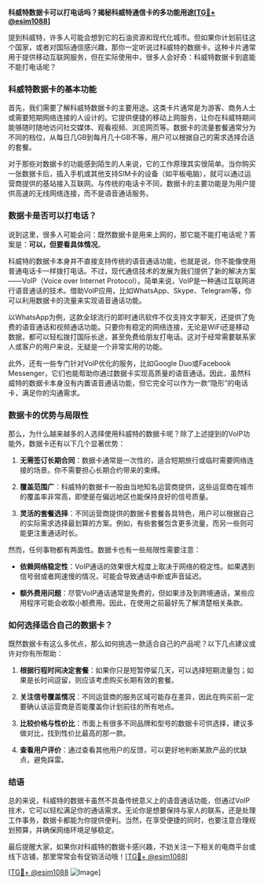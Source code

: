 **科威特数据卡可以打电话吗？揭秘科威特通信卡的多功能用途[[TG💪+ @esim1088](https://t.me/s/esim1088)]**

提到科威特，许多人可能会想到它的石油资源和现代化城市。但如果你计划前往这个国家，或者对国际通信感兴趣，那你一定听说过科威特的数据卡。这种卡片通常用于提供移动互联网服务，但在实际使用中，很多人会好奇：科威特数据卡到底能不能打电话呢？

### 科威特数据卡的基本功能

首先，我们需要了解科威特数据卡的主要用途。这类卡片通常是为游客、商务人士或需要短期网络连接的人设计的。它提供便捷的移动上网服务，让你在科威特期间能够随时随地访问社交媒体、观看视频、浏览网页等。数据卡的流量套餐通常分为不同的档位，从每日几GB到每月几十GB不等，用户可以根据自己的需求选择合适的套餐。

对于那些对数据卡的功能感到陌生的人来说，它的工作原理其实很简单。当你购买一张数据卡后，插入手机或其他支持SIM卡的设备（如平板电脑），就可以通过运营商提供的基站接入互联网。与传统的电话卡不同，数据卡的主要功能是为用户提供高速的无线网络连接，而不是语音通话服务。

### 数据卡是否可以打电话？

说到这里，很多人可能会问：既然数据卡是用来上网的，那它能不能打电话呢？答案是：**可以，但要看具体情况**。

科威特的数据卡本身并不直接支持传统的语音通话功能，也就是说，你不能像使用普通电话卡一样拨打电话。不过，现代通信技术的发展为我们提供了新的解决方案——VoIP（Voice over Internet Protocol）。简单来说，VoIP是一种通过互联网进行语音通话的技术。借助VoIP应用，比如WhatsApp、Skype、Telegram等，你可以利用数据卡的流量来实现语音通话功能。

以WhatsApp为例，这款全球流行的即时通讯软件不仅支持文字聊天，还提供了免费的语音通话和视频通话功能。只要你有稳定的网络连接，无论是WiFi还是移动数据，都可以轻松拨打国际长途，甚至免费给朋友打电话。这对于经常需要联系家人或客户的用户来说，无疑是一个非常实用的功能。

此外，还有一些专门针对VoIP优化的服务，比如Google Duo或Facebook Messenger，它们也能帮助你通过数据卡实现高质量的语音通话。因此，虽然科威特的数据卡本身没有内置语音通话功能，但它完全可以作为一款“隐形”的电话卡，满足你的沟通需求。

### 数据卡的优势与局限性

那么，为什么越来越多的人选择使用科威特的数据卡呢？除了上述提到的VoIP功能外，数据卡还有以下几个显著优势：

1. **无需签订长期合同**：数据卡通常是一次性的，适合短期旅行或临时需要网络连接的场景。你不需要担心长期合约带来的束缚。
   
2. **覆盖范围广**：科威特的数据卡一般由当地知名运营商提供，这些运营商在城市的覆盖率非常高，即使是在偏远地区也能保持良好的信号质量。

3. **灵活的套餐选择**：不同运营商提供的数据卡套餐各具特色，用户可以根据自己的实际需求选择最划算的方案。例如，有些套餐包含更多流量，而另一些则可能更注重通话时长。

然而，任何事物都有两面性。数据卡也有一些局限性需要注意：

- **依赖网络稳定性**：VoIP通话的效果很大程度上取决于网络的稳定性。如果遇到信号弱或者网速慢的情况，可能会导致通话中断或声音延迟。
  
- **额外费用问题**：尽管VoIP通话通常是免费的，但如果涉及到跨境通话，某些应用程序可能会收取小额费用。因此，在使用之前最好先了解清楚相关条款。

### 如何选择适合自己的数据卡？

既然数据卡有这么多优点，那么如何挑选一款适合自己的产品呢？以下几点建议或许对你有所帮助：

1. **根据行程时间决定套餐**：如果你只是短暂停留几天，可以选择短期流量包；如果是长时间逗留，则应该考虑购买长期有效的套餐。

2. **关注信号覆盖情况**：不同运营商的服务区域可能存在差异，因此在购买前一定要确认该运营商是否能覆盖你计划前往的所有地点。

3. **比较价格与性价比**：市面上有很多不同品牌和型号的数据卡可供选择，建议多做对比，找到性价比最高的那一款。

4. **查看用户评价**：通过查看其他用户的反馈，可以更好地判断某款产品的优缺点，避免踩雷。

### 结语

总的来说，科威特的数据卡虽然不具备传统意义上的语音通话功能，但通过VoIP技术，它可以轻松满足你的通话需求。无论你是想要保持与家人的联系，还是处理工作事务，数据卡都能为你提供便利。当然，在享受便捷的同时，也要注意合理规划预算，并确保网络环境足够稳定。

最后提醒大家，如果你对科威特的数据卡感兴趣，不妨关注一下相关的电商平台或线下店铺，那里常常会有促销活动哦！[[TG💪+ @esim1088](https://t.me/s/esim1088)]

[[TG💪+ @esim1088](https://t.me/s/esim1088) ![Image](https://i.postimg.cc/4NQfJmqS/Snipaste-2025-05-13-00-14-12.png)]